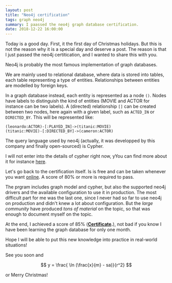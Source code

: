 ```yaml
---
layout: post
title: "Neo4j certification"
tags: graph neo4j
summary: I paassed the neo4j graph database certification.
date: 2018-12-22 16:00:00
---
```


Today is a good day. First, it the first day of Christmas holidays. But this is not the reason why it is a special day and deserve a post. The reason is that I just passed the neo4j certitication, and I wanted to share this with you.

Neo4j is probably the most famous implementation of graph databases. 

We are mainly used to relational database, where data is stored into tables, each table representing a type of entities. Relationships between entities are modelled by foreign keys.

In a graph database instead, each entity is represented as a node `()`. Nodes have labels to distinguish the kind of entities (MOVIE and ACTOR for instance can be two labels). A (directed) relationship `[]` can be created between two nodes, here again with a given label, such as `ACTED_IN` or `DIRECTED_BY`. This will be represented like:

    (leonardo:ACTOR)-[:PLAYED_IN]->(titanic:MOVIE)
    (titanic:MOVIE)-[:DIRECTED_BY]->(cameron:ACTOR)

The query language used by neo4j (actually, it was developped by this company and finally open-sourced) is Cypher. 

I will not enter into the details of cypher right now, yYou can find more about it for instance [here](https://neo4j.com/graphacademy/online-training/getting-started-graph-databases-using-neo4j/).

Let's go back to the certification itself. Is is free and can be taken whenever you want [online](https://neo4j.com/graphacademy/neo4j-certification/). A score of 80% or more is required to pass.

The prgram includes graph model and cypher, but also the supported neo4j drivers and the available configuration to use it in production. The most difficult part for me was the last one, since I never had so far to use neo4j on production and didn't knew a lot about configuration. But the *large community* have produced *tons of material* on the topic, so that was enough to document myself on the topic.

At the end, I achieved a score of 85% (__[Certificate](https://graphacademy.neo4j.com/certificates/43898ee59d183928339d23f5e21d52276054b3b133d48a03e71bebab024ad242.pdf).__), not bad if you know I have been learning the graph database for only one month.

Hope I will be able to put this new knowledge into practice in real-world situations!

See you soon and 

$$
y = \frac{ \ln (\frac{x}{m} - sa)}{r^2}
$$

or Merry Christmas!
